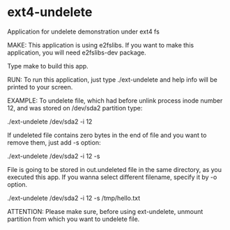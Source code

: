 ext4-undelete
=============

Application for undelete demonstration under ext4 fs 

MAKE:
This application is using e2fslibs. If you want to make this 
application, you will need e2fslibs-dev package.

Type make to build this app.

RUN:
To run this application, just type ./ext-undelete and help
info will be printed to your screen.

EXAMPLE:
To undelete file, which had before unlink process inode 
number 12, and was stored on /dev/sda2 partition type:

./ext-undelete /dev/sda2 -i 12

If undeleted file contains zero bytes in the end of file 
and you want to remove them, just add -s option:

./ext-undelete /dev/sda2 -i 12 -s

File is going to be stored in out.undeleted file in the 
same directory, as you executed this app. If you wanna select 
different filename, specify it by -o option.

./ext-undelete /dev/sda2 -i 12 -s /tmp/hello.txt

ATTENTION:
Please make sure, before using ext-undelete, unmount partition
from which you want to undelete file.